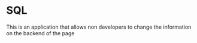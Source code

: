 # SQL
This is an application that allows non developers to change the information on the backend of the page